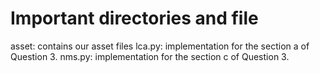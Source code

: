 # Important directories and file

asset: contains our asset files
lca.py: implementation for the section a of Question 3. 
nms.py: implementation for the section c of Question 3.